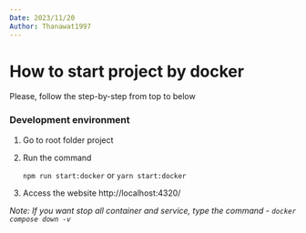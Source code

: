 ```yaml
---
Date: 2023/11/20
Author: Thanawat1997
---
```


# How to start project by docker

Please, follow the step-by-step from top to below

### Development environment

1. Go to root folder project
2. Run the command

   `npm run start:docker` or `yarn start:docker`

3. Access the website http://localhost:4320/

_Note: If you want stop all container and service, type the command - `docker compose down -v`_
